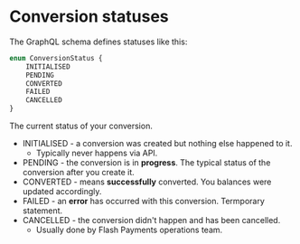 # Conversion statuses

The GraphQL schema defines statuses like this:

```graphql
enum ConversionStatus {
    INITIALISED
    PENDING
    CONVERTED
    FAILED
    CANCELLED
}
```

The current status of your conversion.

* INITIALISED - a conversion was created but nothing else happened to it.
  * Typically never happens via API.
* PENDING - the conversion is in **progress**. The typical status of the conversion after you create it.
* CONVERTED - means **successfully** converted. You balances were updated accordingly.
* FAILED - an **error** has occurred with this conversion. Termporary statement.
* CANCELLED - the conversion didn't happen and has been cancelled.
  * Usually done by Flash Payments operations team.
